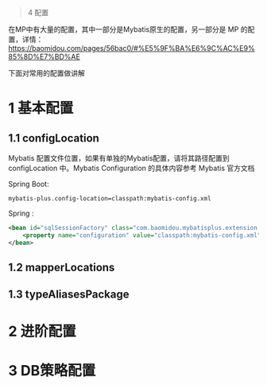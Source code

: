 > 4 配置

在MP中有大量的配置，其中一部分是Mybatis原生的配置，另一部分是 MP 的配置，详情：https://baomidou.com/pages/56bac0/#%E5%9F%BA%E6%9C%AC%E9%85%8D%E7%BD%AE

下面对常用的配置做讲解

# 1 基本配置

## 1.1 configLocation

Mybatis 配置文件位置，如果有单独的Mybatis配置，请将其路径配置到 configLocation 中。Mybatis Configuration 的具体内容参考 Mybatis 官方文档

Spring Boot:

```properties
mybatis-plus.config-location=classpath:mybatis-config.xml
```

Spring :

```xml
<bean id="sqlSessionFactory" class="com.baomidou.mybatisplus.extension.spring.MybatisSqlSessionFactoryBean">
    <property name="configuration" value="classpath:mybatis-config.xml"/><!--非必须-->
</bean>
```



## 1.2 mapperLocations



## 1.3 typeAliasesPackage

# 2 进阶配置

# 3 DB策略配置